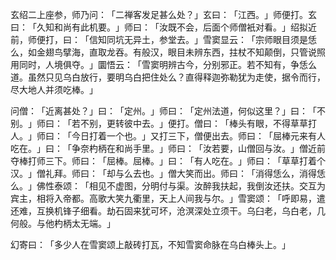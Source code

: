 玄绍二上座参，师乃问：​「二禅客发足甚么处？​」玄曰：​「江西。​」师便打。玄曰：​「久知和尚有此机要。​」师曰：​「汝既不会，后面个师僧衹对看。​」绍拟近前，师便打，曰：​「信知同坑无异土，参堂去。​」雪窦显云：​「宗师眼目须是恁么，如金翅鸟擘海，直取龙吞。有般汉，眼目未辨东西，拄杖不知颠倒，只管说照用同时，人境俱夺。​」圜悟云：​「雪窦明辨古今，分别邪正。若不知有，争恁么道。虽然只见乌白放行，要明乌白把住处么？直得释迦弥勒犹为走使，据令而行，尽大地人并须吃棒。​」

问僧：​「近离甚处？​」曰：​「定州。​」师曰：​「定州法道，何似这里？​」曰：​「不别。​」师曰：​「若不别，更转彼中去。​」便打。僧曰：​「棒头有眼，不得草草打人。​」师曰：​「今日打着一个也。​」又打三下，僧便出去。师曰：​「屈棒元来有人吃在。​」曰：​「争奈杓柄在和尚手里。​」师曰：​「汝若要，山僧回与汝。​」僧近前夺棒打师三下。师曰：​「屈棒。屈棒。​」曰：​「有人吃在。​」师曰：​「草草打着个汉。​」僧礼拜。师曰：​「却与么去也。​」僧大笑而出。师曰：​「消得恁么，消得恁么。​」佛性泰颂：​「相见不虚图，分明付与渠。汝醉我扶起，我倒汝还扶。交互为宾主，相将入帝都。高歌大笑九衢里，天上人间我与尔。​」雪窦颂：​「呼即易，遣还难，互换机锋子细看。劫石固来犹可坏，沧溟深处立须干。乌臼老，乌白老，几何般。与他杓柄太无端。​」

幻寄曰：​「多少人在雪窦颂上敲砖打瓦，不知雪窦命脉在乌白棒头上。​」